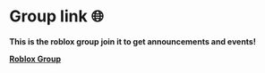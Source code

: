# Group link 🌐

**This is the roblox group join it to get announcements and events!**                  

[**Roblox Group**](https://www.roblox.com/communities/34481310/Virtualy-Studios#!/about)
